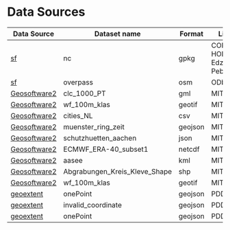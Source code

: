 # Data Sources

| Data Source         | Dataset name                      | Format    | License                            |
|---------------------|-----------------------------------|-----------|------------------------------------|
| [sf]                | nc                                | gpkg      | COPYRIGHT HOLDER: Edzer Pebesma    |
| [sf]                | overpass                          | osm       | ODbL                               |
| [Geosoftware2]      | clc_1000_PT                       | gml       | MIT                                |
| [Geosoftware2]      | wf_100m_klas                      | geotif    | MIT                                |
| [Geosoftware2]      | cities_NL                         | csv       | MIT                                |
| [Geosoftware2]      | muenster_ring_zeit                | geojson   | MIT                                |
| [Geosoftware2]      | schutzhuetten_aachen              | json      | MIT                                |
| [Geosoftware2]      | ECMWF_ERA-40_subset1              | netcdf    | MIT                                |
| [Geosoftware2]      | aasee                             | kml       | MIT                                |
| [Geosoftware2]      | Abgrabungen_Kreis_Kleve_Shape     | shp       | MIT                                |
| [Geosoftware2]      | wf_100m_klas                      | geotif    | MIT                                |
| [geoextent]         | onePoint                          | geojson   | PDDL                               |
| [geoextent]         | invalid_coordinate                | geojson   | PDDL                               |
| [geoextent]         | onePoint                          | geojson   | PDDL                               |


[sf]: https://github.com/r-spatial/sf
[geoextent]: https://github.com/o2r-project/geoextent
[Geosoftware2]: https://github.com/carobro/Geosoftware2
